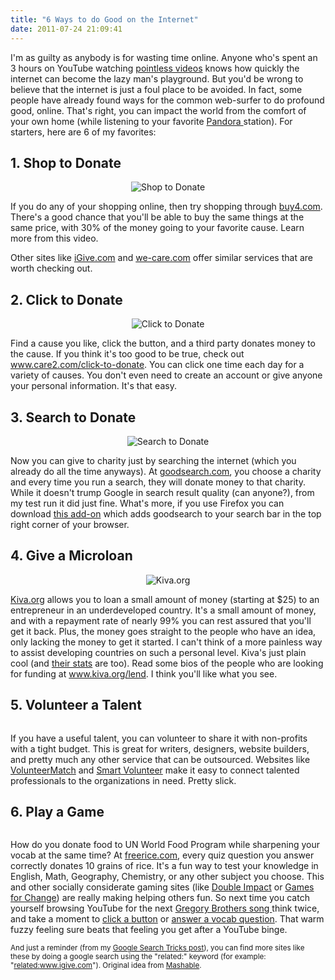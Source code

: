 ```yaml
---
title: "6 Ways to do Good on the Internet"
date: 2011-07-24 21:09:41
---
```


I'm as guilty as anybody is for wasting time online. Anyone who's spent an 3 hours on YouTube watching <a href="http://www.youtube.com/user/realannoyingorange" target="_blank" rel="noopener noreferrer" title="Real Annoying Orange">pointless videos</a> knows how quickly the internet can become the lazy man's playground. But you'd be wrong to believe that the internet is just a foul place to be avoided. In fact, some people have already found ways for the common web-surfer to do profound good, online. That's right, you can impact the world from the comfort of your own home (while listening to your favorite <a href="http://www.pandora.com/" target="_blank" rel="noopener noreferrer" title="Pandora">Pandora </a>station). For starters, here are 6 of my favorites:

## 1. Shop to Donate

<p style="text-align: center;">
  <img alt="Shop to Donate" src="/assets/images/Shop-to-donate.jpg" title="Shop-to-donate" />
</p>

If you do any of your shopping online, then try shopping through <a href="https://web.archive.org/web/20111113132752/http://www.buy4.com/" target="_blank" rel="noopener noreferrer" title="buy4.com">buy4.com</a>. There's a good chance that you'll be able to buy the same things at the same price, with 30% of the money going to your favorite cause. Learn more from this video.

Other sites like <a href="http://www.igive.com" target="_blank" rel="noopener noreferrer" title="iGive">iGive.com</a> and <a href="http://www.we-care.com" target="_blank" rel="noopener noreferrer" title="We Care: Shop for Charity">we-care.com</a> offer similar services that are worth checking out.

## 2. Click to Donate

<p style="text-align: center;">
  <img alt="Click to Donate" src="/assets/images/Click-to-donate.jpg" title="Click-to-donate" />
</p>

Find a cause you like, click the button, and a third party donates money to the cause. If you think it's too good to be true, check out <a href="http://care2.com/click-to-donate" target="_blank" rel="noopener noreferrer" title="Click-to-donate">www.care2.com/click-to-donate</a>. You can click one time each day for a variety of causes. You don't even need to create an account or give anyone your personal information. It's that easy.

## 3. Search to Donate

<p style="text-align: center;">
  <img alt="Search to Donate" src="/assets/images/Search-to-donate.jpg" title="Search-to-donate" />
</p>

Now you can give to charity just by searching the internet (which you already do all the time anyways). At <a href="http://www.goodsearch.com" target="_blank" rel="noopener noreferrer" title="goodsearch.com">goodsearch.com</a>, you choose a charity and every time you run a search, they will donate money to that charity. While it doesn't trump Google in search result quality (can anyone?), from my test run it did just fine. What's more, if you use Firefox you can download <a href="https://addons.mozilla.org/en-US/firefox/addon/goodsearch-9674/" target="_blank" rel="noopener noreferrer" title="Goodsearch Firefox Add-on">this add-on</a> which adds goodsearch to your search bar in the top right corner of your browser.

## 4. Give a Microloan

<p style="text-align: center;">
  <img alt="Kiva.org" src="/assets/images/logo_kiva.png" />
</p>

<a href="http://www.kiva.org" target="_blank" rel="noopener noreferrer" title="Kiva">Kiva.org</a> allows you to loan a small amount of money (starting at $25) to an entrepreneur in an underdeveloped country. It's a small amount of money, and with a repayment rate of nearly 99% you can rest assured that you'll get it back. Plus, the money goes straight to the people who have an idea, only lacking the money to get it started. I can't think of a more painless way to assist developing countries on such a personal level. Kiva's just plain cool (and <a href="http://www.kiva.org/about/stats" target="_blank" rel="noopener noreferrer" title="kiva.org Statistics">their stats</a> are too). Read some bios of the people who are looking for funding at <a href="http://www.kiva.org/lend" target="_blank" rel="noopener noreferrer" title="Kiva Entrepreneurs">www.kiva.org/lend</a>. I think you'll like what you see.

## 5. Volunteer a Talent

<p style="text-align: center;">
  <img alt="" src="/assets/images/VolunteerMatch.jpg" title="VolunteerMatch" />
</p>

If you have a useful talent, you can volunteer to share it with non-profits with a tight budget. This is great for writers, designers, website builders, and pretty much any other service that can be outsourced. Websites like <a href="http://www.volunteermatch.org/" target="_blank" rel="noopener noreferrer" title="VolunteerMatch">VolunteerMatch</a> and <a href="http://www.smartvolunteer.org/" target="_blank" rel="noopener noreferrer" title="Smart Volunteer">Smart Volunteer</a> make it easy to connect talented professionals to the organizations in need. Pretty slick.

## 6. Play a Game

<p style="text-align: center;">
  <img alt="" src="/assets/images/Free-Rice1.jpg" title="Free Rice" />
</p>

How do you donate food to UN World Food Program while sharpening your vocab at the same time? At <a href="http://www.freerice.com/" target="_blank" rel="noopener noreferrer" title="Free Rice">freerice.com</a>, every quiz question you answer correctly donates 10 grains of rice. It's a fun way to test your knowledge in English, Math, Geography, Chemistry, or any other subject you choose. This and other socially considerate gaming sites (like <a href="http://doubleimpact.com/" target="_blank" rel="noopener noreferrer" title="Double Impact">Double Impact</a> or <a href="http://www.gamesforchange.org/" target="_blank" rel="noopener noreferrer" title="Games for Change">Games for Change</a>) are really making helping others fun. So next time you catch yourself browsing YouTube for the next <a href="https://www.youtube.com/user/schmoyoho" target="_blank" rel="noopener noreferrer" title="Songify This!">Gregory Brothers song </a>think twice, and take a moment to <a href="http://www.care2.com/click-to-donate/rainforest/" target="_blank" rel="noopener noreferrer" title="Save the Rainforest">click a button</a> or <a href="http://freerice.com/" target="_blank" rel="noopener noreferrer" title="Free Rice">answer a vocab question</a>. That warm fuzzy feeling sure beats that feeling you get after a YouTube binge.

<small>And just a reminder (from my <a href="http://bryanbraun.com/2011/07/10/the-10-best-google-search-tricks/" title="The 10 best Google search tricks">Google Search Tricks post</a>), you can find more sites like these by doing a google search using the "related:" keyword (for example: "<a href="http://www.google.com/search?q=related%3Awww.igive.com&ie=utf-8&oe=utf-8&aq=t&rls=org.mozilla:en-US:official&client=firefox-a" target="_blank" rel="noopener noreferrer" title="Related Search: iGive">related:www.igive.com</a>"). Original idea from <a href="http://mashable.com/2011/07/07/social-good-online/" target="_blank" rel="noopener noreferrer" title="Mashable: Social Good Online">Mashable</a>.</small>
